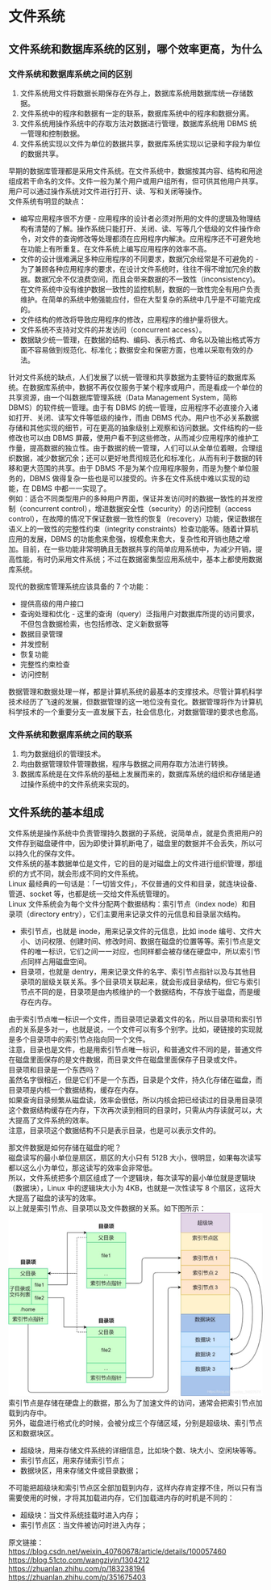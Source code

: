 # 文件系统
## 文件系统和数据库系统的区别，哪个效率更高，为什么
### 文件系统和数据库系统之间的区别
1. 文件系统用文件将数据长期保存在外存上，数据库系统用数据库统一存储数据。
2. 文件系统中的程序和数据有一定的联系，数据库系统中的程序和数据分离。
3. 文件系统用操作系统中的存取方法对数据进行管理，数据库系统用 DBMS 统一管理和控制数据。
4. 文件系统实现以文件为单位的数据共享，数据库系统实现以记录和字段为单位的数据共享。
  
早期的数据库管理都是采用文件系统。在文件系统中，数据按其内容、结构和用途组成若干命名的文件。文件一般为某个用户或用户组所有，但可供其他用户共享。用户可以通过操作系统对文件进行打开、读、写和关闭等操作。  
文件系统有明显的缺点：  
* 编写应用程序很不方便 - 应用程序的设计者必须对所用的文件的逻辑及物理结构有清楚的了解。操作系统只能打开、关闭、读、写等几个低级的文件操作命令，对文件的查询修改等处理都须在应用程序内解决。应用程序还不可避免地在功能上有所重复。在文件系统上编写应用程序的效率不高。
* 文件的设计很难满足多种应用程序的不同要求，数据冗余经常是不可避免的 - 为了兼顾各种应用程序的要求，在设计文件系统时，往往不得不增加冗余的数据。数据冗余不仅浪费空间，而且会带来数据的不一致性（inconsistency)。在文件系统中没有维护数据一致性的监控机制，数据的一致性完全有用户负责维护。在简单的系统中勉强能应付，但在大型复杂的系统中几乎是不可能完成的。
* 文件结构的修改将导致应用程序的修改，应用程序的维护量将很大。
* 文件系统不支持对文件的并发访问（concurrent access）。
* 数据缺少统一管理，在数据的结构、编码、表示格式、命名以及输出格式等方面不容易做到规范化、标准化；数据安全和保密方面，也难以采取有效的办法。

针对文件系统的缺点，人们发展了以统一管理和共享数据为主要特征的数据库系统。在数据库系统中，数据不再仅仅服务于某个程序或用户，而是看成一个单位的共享资源，由一个叫数据库管理系统（Data Management System，简称 DBMS）的软件统一管理。由于有 DBMS 的统一管理，应用程序不必直接介入诸如打开、关闭、读写文件等低级的操作，而由 DBMS 代办。用户也不必关系数据存储和其他实现的细节，可在更高的抽象级别上观察和访问数据。文件结构的一些修改也可以由 DBMS 屏蔽，使用户看不到这些修改，从而减少应用程序的维护工作量，提高数据的独立性。由于数据的统一管理，人们可以从全单位着眼，合理组织数据，减少数据冗余；还可以更好地贯彻规范化和标准化，从而有利于数据的转移和更大范围的共享。由于 DBMS 不是为某个应用程序服务，而是为整个单位服务的，DBMS 做得复杂一些也是可以接受的。许多在文件系统中难以实现的动能，在 DBMS 中都一一实现了。  
例如：适合不同类型用户的多种用户界面，保证并发访问时的数据一致性的并发控制（concurrent control），增进数据安全性（security）的访问控制（access control），在故障的情况下保证数据一致性的恢复（recovery）功能，保证数据在语义上的一致性的完整性约束（integrity constraints）检查功能等。随着计算机应用的发展，DBMS 的功能愈来愈强，规模愈来愈大，复杂性和开销也随之增加。目前，在一些功能非常明确且无数据共享的简单应用系统中，为减少开销，提高性能，有时仍采用文件系统；不过在数据密集型应用系统中，基本上都使用数据库系统。  

现代的数据库管理系统应该具备的 7 个功能：  
* 提供高级的用户接口
* 查询处理和优化 - 这里的查询（query）泛指用户对数据库所提的访问要求，不但包含数据检索，也包括修改、定义新数据等
* 数据目录管理
* 并发控制
* 恢复功能
* 完整性约束检查
* 访问控制

数据管理和数据处理一样，都是计算机系统的最基本的支撑技术。尽管计算机科学技术经历了飞速的发展，但数据管理的这一地位没有变化。数据管理将作为计算机科学技术的一个重要分支一直发展下去，社会信息化，对数据管理的要求也愈高。  
  
### 文件系统和数据库系统之间的联系
1. 均为数据组织的管理技术。
2. 均由数据管理软件管理数据，程序与数据之间用存取方法进行转换。
3. 数据库系统是在文件系统的基础上发展而来的，数据库系统的组织和存储是通过操作系统中的文件系统来实现的。
  
## 文件系统的基本组成
文件系统是操作系统中负责管理持久数据的子系统，说简单点，就是负责把用户的文件存到磁盘硬件中，因为即使计算机断电了，磁盘里的数据并不会丢失，所以可以持久化的保存文件。  
文件系统的基本数据单位是文件，它的目的是对磁盘上的文件进行组织管理，那组织的方式不同，就会形成不同的文件系统。  
Linux 最经典的一句话是：「一切皆文件」，不仅普通的文件和目录，就连块设备、管道、socket 等，也都是统一交给文件系统管理的。  
Linux 文件系统会为每个文件分配两个数据结构：索引节点（index node）和目录项（directory entry），它们主要用来记录文件的元信息和目录层次结构。  
* 索引节点，也就是 inode，用来记录文件的元信息，比如 inode 编号、文件大小、访问权限、创建时间、修改时间、数据在磁盘的位置等等。索引节点是文件的唯一标识，它们之间一一对应，也同样都会被存储在硬盘中，所以索引节点同样占用磁盘空间。
* 目录项，也就是 dentry，用来记录文件的名字、索引节点指针以及与其他目录项的层级关联关系。多个目录项关联起来，就会形成目录结构，但它与索引节点不同的是，目录项是由内核维护的一个数据结构，不存放于磁盘，而是缓存在内存。

由于索引节点唯一标识一个文件，而目录项记录着文件的名，所以目录项和索引节点的关系是多对一，也就是说，一个文件可以有多个别字。比如，硬链接的实现就是多个目录项中的索引节点指向同一个文件。  
注意，目录也是文件，也是用索引节点唯一标识，和普通文件不同的是，普通文件在磁盘里面保存的是文件数据，而目录文件在磁盘里面保存子目录或文件。  
目录项和目录是一个东西吗？  
虽然名字很相近，但是它们不是一个东西，目录是个文件，持久化存储在磁盘，而目录项是内核一个数据结构，缓存在内存。  
如果查询目录频繁从磁盘读，效率会很低，所以内核会把已经读过的目录用目录项这个数据结构缓存在内存，下次再次读到相同的目录时，只需从内存读就可以，大大提高了文件系统的效率。  
注意，目录项这个数据结构不只是表示目录，也是可以表示文件的。  

那文件数据是如何存储在磁盘的呢？  
磁盘读写的最小单位是扇区，扇区的大小只有 512B 大小，很明显，如果每次读写都以这么小为单位，那这读写的效率会非常低。  
所以，文件系统把多个扇区组成了一个逻辑块，每次读写的最小单位就是逻辑块（数据块），Linux 中的逻辑块大小为 4KB，也就是一次性读写 8 个扇区，这将大大提高了磁盘的读写的效率。  
以上就是索引节点、目录项以及文件数据的关系。如下图所示：  
![](./索引节点和目录项以及文件数据的关系.jpeg)  
索引节点是存储在硬盘上的数据，那么为了加速文件的访问，通常会把索引节点加载到内存中。  
另外，磁盘进行格式化的时候，会被分成三个存储区域，分别是超级块、索引节点区和数据块区。 
* 超级块，用来存储文件系统的详细信息，比如块个数、块大小、空闲块等等。 
* 索引节点区，用来存储索引节点； 
* 数据块区，用来存储文件或目录数据；

不可能把超级块和索引节点区全部加载到内存，这样内存肯定撑不住，所以只有当需要使用的时候，才将其加载进内存，它们加载进内存的时机是不同的：  
* 超级块：当文件系统挂载时进入内存；
* 索引节点区：当文件被访问时进入内存；

  
原文链接：
https://blog.csdn.net/weixin_40760678/article/details/100057460  
https://blog.51cto.com/wangziyin/1304212  
https://zhuanlan.zhihu.com/p/183238194  
https://zhuanlan.zhihu.com/p/351675403  
